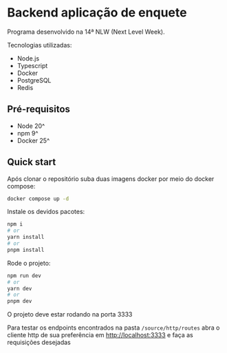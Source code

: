 # Backend aplicação de enquete

Programa desenvolvido na 14ª NLW (Next Level Week).

Tecnologias utilizadas:
- Node.js
- Typescript
- Docker
- PostgreSQL
- Redis

## Pré-requisitos

- Node 20^
- npm 9^
- Docker 25^


## Quick start

Após clonar o repositório suba duas imagens docker por meio do docker compose:
```bash
docker compose up -d
```

Instale os devidos pacotes:
```bash
npm i
# or
yarn install
# or
pnpm install
```

Rode o projeto:
```bash
npm run dev
# or
yarn dev
# or
pnpm dev
```

O projeto deve estar rodando na porta 3333

Para testar os endpoints encontrados na pasta `/source/http/routes` abra o cliente http de sua preferência em [http://localhost:3333](http://localhost:3333) e faça as requisições desejadas
